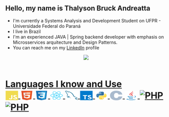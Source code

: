 ## Hello, my name is Thalyson Bruck Andreatta

 - I'm currently a Systems Analysis and Development Student on UFPR - Universidade Federal do Paraná
 - I live in Brazil
 - I'm an experienced JAVA | Spring backend developer with emphasis on Microsservices arquitecture and Design Patterns.
 - You can reach me on my [LinkedIn](https://www.linkedin.com/in/thalyson-andreatta/) profile

<div align="center">
  <a href="https://github.com/nooneknowws"> 
  <img height="180em" src="https://github-readme-stats.vercel.app/api/top-langs/?username=nooneknowws&layout=compact&langs_count=7&theme=tokyonight"/>
</div>
<div style="display: inline_block"><br>
 <h1>Languages I know and Use <br>
  <img align="center" alt="Js" height="30" width="40" src="https://raw.githubusercontent.com/devicons/devicon/master/icons/javascript/javascript-plain.svg">
  <img align="center" alt="HTML" height="30" width="40" src="https://raw.githubusercontent.com/devicons/devicon/master/icons/html5/html5-original.svg">
  <img align="center" alt="react" height="30" width="40" src="https://raw.githubusercontent.com/devicons/devicon/master/icons/css3/css3-original.svg">
  <img align="center" alt="CSS" height="30" width="40" src="https://raw.githubusercontent.com/devicons/devicon/master/icons/react/react-original.svg">
  <img align="center" alt="sql" height="30" width="40" src="https://raw.githubusercontent.com/devicons/devicon/master/icons/mysql/mysql-original.svg">
  <img align="center" alt="typescript" height="30" width="40" src="https://raw.githubusercontent.com/devicons/devicon/master/icons/typescript/typescript-original.svg">
  <img align="center" alt="python" height="30" width="40" src="https://raw.githubusercontent.com/devicons/devicon/master/icons/python/python-original.svg">
  <img align="center" alt="c" height="30" width="40" src="https://raw.githubusercontent.com/devicons/devicon/master/icons/c/c-original.svg">
  <img align="center" alt="java" height="30" width="40" src="https://raw.githubusercontent.com/devicons/devicon/master/icons/java/java-original.svg">
  <img align="center" alt="PHP" height="30" width="40" src="https://cdn.jsdelivr.net/gh/devicons/devicon/icons/php/php-original.svg" />
  <img align="center" alt="PHP" height="30" width="40" src="https://cdn.jsdelivr.net/gh/devicons/devicon/icons/angularjs/angularjs-original.svg" />
          
          
</div>

